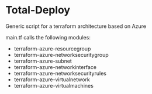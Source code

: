# Total-Deploy
Generic script for a terraform architecture based on Azure

main.tf calls the following modules:

- terraform-azure-resourcegroup
- terraform-azure-networksecuritygroup
- terraform-azure-subnet
- terraform-azure-networkinterface
- terraform-azure-networksecurityrules
- terraform-azure-virtualnetwork
- terraform-azure-virtualmachines